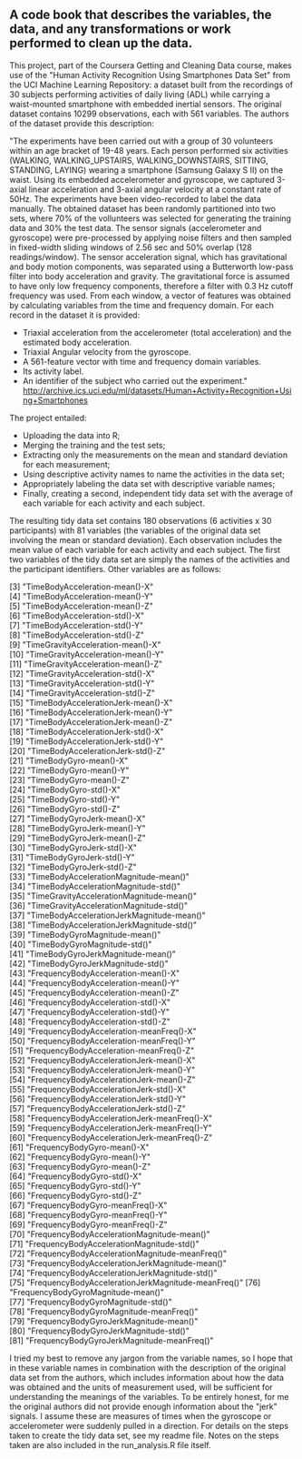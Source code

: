 ## A code book that describes the variables, the data, and any transformations or work performed to clean up the data.
This project, part of the Coursera Getting and Cleaning Data course, makes use of the "Human Activity Recognition Using Smartphones Data Set" from the UCI Machine Learning Repository: a dataset built from the recordings of 30 subjects performing activities of daily living (ADL) while carrying a waist-mounted smartphone with embedded inertial sensors. 
The original dataset contains 10299 observations, each with 561 variables. The authors of the dataset provide this description:

"The experiments have been carried out with a group of 30 volunteers within an age bracket of 19-48 years. Each person performed six activities (WALKING, WALKING_UPSTAIRS, WALKING_DOWNSTAIRS, SITTING, STANDING, LAYING) wearing a smartphone (Samsung Galaxy S II) on the waist. Using its embedded accelerometer and gyroscope, we captured 3-axial linear acceleration and 3-axial angular velocity at a constant rate of 50Hz. The experiments have been video-recorded to label the data manually. The obtained dataset has been randomly partitioned into two sets, where 70% of the vollunteers was selected for generating the training data and 30% the test data. 
The sensor signals (accelerometer and gyroscope) were pre-processed by applying noise filters and then sampled in fixed-width sliding windows of 2.56 sec and 50% overlap (128 readings/window). The sensor acceleration signal, which has gravitational and body motion components, was separated using a Butterworth low-pass filter into body acceleration and gravity. The gravitational force is assumed to have only low frequency components, therefore a filter with 0.3 Hz cutoff frequency was used. From each window, a vector of features was obtained by calculating variables from the time and frequency domain.
For each record in the dataset it is provided: 
- Triaxial acceleration from the accelerometer (total acceleration) and the estimated body acceleration. 
- Triaxial Angular velocity from the gyroscope. 
- A 561-feature vector with time and frequency domain variables. 
- Its activity label. 
- An identifier of the subject who carried out the experiment."
   http://archive.ics.uci.edu/ml/datasets/Human+Activity+Recognition+Using+Smartphones

The project entailed: 
- Uploading the data into R;
- Merging the training and the test sets;
- Extracting only the measurements on the mean and standard deviation for each measurement;
- Using descriptive activity names to name the activities in the data set;
- Appropriately labeling the data set with descriptive variable names;
- Finally, creating a second, independent tidy data set with the average of each variable for each activity and each subject.

The resulting tidy data set contains 180 observations (6 activities x 30 participants) with 81 variables (the variables of the original data set involving the mean or standard deviation). Each observation includes the mean value of each variable for each activity and each subject. The first two variables of the tidy data set are simply the names of the activities and the participant identifiers. Other variables are as follows:
 
 [3] "TimeBodyAcceleration-mean()-X"                    
 [4] "TimeBodyAcceleration-mean()-Y"                    
 [5] "TimeBodyAcceleration-mean()-Z"                    
 [6] "TimeBodyAcceleration-std()-X"                     
 [7] "TimeBodyAcceleration-std()-Y"                     
 [8] "TimeBodyAcceleration-std()-Z"                     
 [9] "TimeGravityAcceleration-mean()-X"                 
[10] "TimeGravityAcceleration-mean()-Y"                 
[11] "TimeGravityAcceleration-mean()-Z"                 
[12] "TimeGravityAcceleration-std()-X"                  
[13] "TimeGravityAcceleration-std()-Y"                  
[14] "TimeGravityAcceleration-std()-Z"                  
[15] "TimeBodyAccelerationJerk-mean()-X"                
[16] "TimeBodyAccelerationJerk-mean()-Y"                
[17] "TimeBodyAccelerationJerk-mean()-Z"                
[18] "TimeBodyAccelerationJerk-std()-X"                 
[19] "TimeBodyAccelerationJerk-std()-Y"                 
[20] "TimeBodyAccelerationJerk-std()-Z"                 
[21] "TimeBodyGyro-mean()-X"                            
[22] "TimeBodyGyro-mean()-Y"                            
[23] "TimeBodyGyro-mean()-Z"                            
[24] "TimeBodyGyro-std()-X"                             
[25] "TimeBodyGyro-std()-Y"                             
[26] "TimeBodyGyro-std()-Z"                             
[27] "TimeBodyGyroJerk-mean()-X"                        
[28] "TimeBodyGyroJerk-mean()-Y"                        
[29] "TimeBodyGyroJerk-mean()-Z"                        
[30] "TimeBodyGyroJerk-std()-X"                         
[31] "TimeBodyGyroJerk-std()-Y"                         
[32] "TimeBodyGyroJerk-std()-Z"                         
[33] "TimeBodyAccelerationMagnitude-mean()"             
[34] "TimeBodyAccelerationMagnitude-std()"              
[35] "TimeGravityAccelerationMagnitude-mean()"          
[36] "TimeGravityAccelerationMagnitude-std()"           
[37] "TimeBodyAccelerationJerkMagnitude-mean()"         
[38] "TimeBodyAccelerationJerkMagnitude-std()"          
[39] "TimeBodyGyroMagnitude-mean()"                     
[40] "TimeBodyGyroMagnitude-std()"                      
[41] "TimeBodyGyroJerkMagnitude-mean()"                 
[42] "TimeBodyGyroJerkMagnitude-std()"                  
[43] "FrequencyBodyAcceleration-mean()-X"               
[44] "FrequencyBodyAcceleration-mean()-Y"               
[45] "FrequencyBodyAcceleration-mean()-Z"               
[46] "FrequencyBodyAcceleration-std()-X"                
[47] "FrequencyBodyAcceleration-std()-Y"                
[48] "FrequencyBodyAcceleration-std()-Z"                
[49] "FrequencyBodyAcceleration-meanFreq()-X"           
[50] "FrequencyBodyAcceleration-meanFreq()-Y"           
[51] "FrequencyBodyAcceleration-meanFreq()-Z"           
[52] "FrequencyBodyAccelerationJerk-mean()-X"           
[53] "FrequencyBodyAccelerationJerk-mean()-Y"           
[54] "FrequencyBodyAccelerationJerk-mean()-Z"           
[55] "FrequencyBodyAccelerationJerk-std()-X"            
[56] "FrequencyBodyAccelerationJerk-std()-Y"            
[57] "FrequencyBodyAccelerationJerk-std()-Z"            
[58] "FrequencyBodyAccelerationJerk-meanFreq()-X"       
[59] "FrequencyBodyAccelerationJerk-meanFreq()-Y"       
[60] "FrequencyBodyAccelerationJerk-meanFreq()-Z"       
[61] "FrequencyBodyGyro-mean()-X"                       
[62] "FrequencyBodyGyro-mean()-Y"                       
[63] "FrequencyBodyGyro-mean()-Z"                       
[64] "FrequencyBodyGyro-std()-X"                        
[65] "FrequencyBodyGyro-std()-Y"                        
[66] "FrequencyBodyGyro-std()-Z"                        
[67] "FrequencyBodyGyro-meanFreq()-X"                   
[68] "FrequencyBodyGyro-meanFreq()-Y"                   
[69] "FrequencyBodyGyro-meanFreq()-Z"                   
[70] "FrequencyBodyAccelerationMagnitude-mean()"        
[71] "FrequencyBodyAccelerationMagnitude-std()"         
[72] "FrequencyBodyAccelerationMagnitude-meanFreq()"    
[73] "FrequencyBodyAccelerationJerkMagnitude-mean()"    
[74] "FrequencyBodyAccelerationJerkMagnitude-std()"     
[75] "FrequencyBodyAccelerationJerkMagnitude-meanFreq()"
[76] "FrequencyBodyGyroMagnitude-mean()"                
[77] "FrequencyBodyGyroMagnitude-std()"                 
[78] "FrequencyBodyGyroMagnitude-meanFreq()"            
[79] "FrequencyBodyGyroJerkMagnitude-mean()"            
[80] "FrequencyBodyGyroJerkMagnitude-std()"             
[81] "FrequencyBodyGyroJerkMagnitude-meanFreq()"

I tried my best to remove any jargon from the variable names, so I hope that in these variable names in combination with the description of the original data set from the authors, which includes information about how the data was obtained and the units of measurement used, will be sufficient for understanding the meanings of the variables. To be entirely honest, for me the original authors did not provide enough information about the "jerk" signals. I assume these are measures of times when the gyroscope or accelerometer were suddenly pulled in a direction.
For details on the steps taken to create the tidy data set, see my readme file. Notes on the steps taken are also included in the run_analysis.R file itself.
